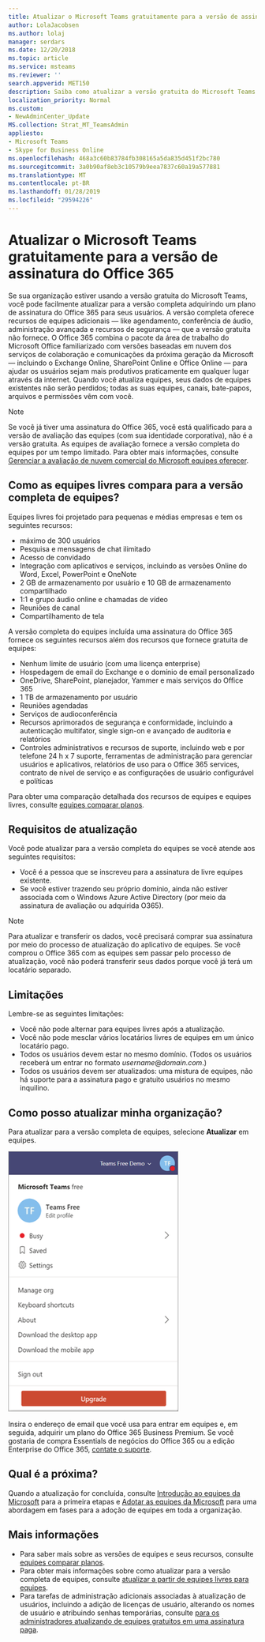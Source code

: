 ```yaml
---
title: Atualizar o Microsoft Teams gratuitamente para a versão de assinatura do Office 365
author: LolaJacobsen
ms.author: lolaj
manager: serdars
ms.date: 12/20/2018
ms.topic: article
ms.service: msteams
ms.reviewer: ''
search.appverid: MET150
description: Saiba como atualizar a versão gratuita do Microsoft Teams
localization_priority: Normal
ms.custom:
- NewAdminCenter_Update
MS.collection: Strat_MT_TeamsAdmin
appliesto:
- Microsoft Teams
- Skype for Business Online
ms.openlocfilehash: 468a3c60b83784fb308165a5da835d451f2bc780
ms.sourcegitcommit: 3a0b90af8eb3c10579b9eea7837c60a19a577881
ms.translationtype: MT
ms.contentlocale: pt-BR
ms.lasthandoff: 01/28/2019
ms.locfileid: "29594226"
---
```

<a name="upgrade-microsoft-teams-free-to-office-365-subscription-version"></a>Atualizar o Microsoft Teams gratuitamente para a versão de assinatura do Office 365
======================================================

Se sua organização estiver usando a versão gratuita do Microsoft Teams, você pode facilmente atualizar para a versão completa adquirindo um plano de assinatura do Office 365 para seus usuários. A versão completa oferece recursos de equipes adicionais — like agendamento, conferência de áudio, administração avançada e recursos de segurança — que a versão gratuita não fornece. O Office 365 combina o pacote da área de trabalho do Microsoft Office familiarizado com versões baseadas em nuvem dos serviços de colaboração e comunicações da próxima geração da Microsoft — incluindo o Exchange Online, SharePoint Online e Office Online — para ajudar os usuários sejam mais produtivos praticamente em qualquer lugar através da internet. Quando você atualiza equipes, seus dados de equipes existentes não serão perdidos; todas as suas equipes, canais, bate-papos, arquivos e permissões vêm com você. 

> [!NOTE]
> Se você já tiver uma assinatura do Office 365, você está qualificado para a versão de avaliação das equipes (com sua identidade corporativa), não é a versão gratuita. As equipes de avaliação fornece a versão completa do equipes por um tempo limitado. Para obter mais informações, consulte [Gerenciar a avaliação de nuvem comercial do Microsoft equipes oferecer](iw-trial-teams.md).

## <a name="how-does-teams-free-compare-to-the-full-version-of-teams"></a>Como as equipes livres compara para a versão completa de equipes?

Equipes livres foi projetado para pequenas e médias empresas e tem os seguintes recursos:

- máximo de 300 usuários
- Pesquisa e mensagens de chat ilimitado
- Acesso de convidado
- Integração com aplicativos e serviços, incluindo as versões Online do Word, Excel, PowerPoint e OneNote
- 2 GB de armazenamento por usuário e 10 GB de armazenamento compartilhado
- 1:1 e grupo áudio online e chamadas de vídeo
- Reuniões de canal
- Compartilhamento de tela

A versão completa do equipes incluída uma assinatura do Office 365 fornece os seguintes recursos além dos recursos que fornece gratuita de equipes:

- Nenhum limite de usuário (com uma licença enterprise)
- Hospedagem de email do Exchange e o domínio de email personalizado
- OneDrive, SharePoint, planejador, Yammer e mais serviços do Office 365
- 1 TB de armazenamento por usuário
- Reuniões agendadas
- Serviços de audioconferência
- Recursos aprimorados de segurança e conformidade, incluindo a autenticação multifator, single sign-on e avançado de auditoria e relatórios
- Controles administrativos e recursos de suporte, incluindo web e por telefone 24 h x 7 suporte, ferramentas de administração para gerenciar usuários e aplicativos, relatórios de uso para o Office 365 services, contrato de nível de serviço e as configurações de usuário configurável e políticas

Para obter uma comparação detalhada dos recursos de equipes e equipes livres, consulte [equipes comparar planos](https://products.office.com/microsoft-teams/free).

## <a name="upgrade-requirements"></a>Requisitos de atualização

Você pode atualizar para a versão completa do equipes se você atende aos seguintes requisitos:

- Você é a pessoa que se inscreveu para a assinatura de livre equipes existente.
- Se você estiver trazendo seu próprio domínio, ainda não estiver associada com o Windows Azure Active Directory (por meio da assinatura de avaliação ou adquirida O365).

> [!NOTE]
> Para atualizar e transferir os dados, você precisará comprar sua assinatura por meio do processo de atualização do aplicativo de equipes. Se você comprou o Office 365 com as equipes sem passar pelo processo de atualização, você não poderá transferir seus dados porque você já terá um locatário separado.

## <a name="limitations"></a>Limitações

Lembre-se as seguintes limitações:

- Você não pode alternar para equipes livres após a atualização.
- Você não pode mesclar vários locatários livres de equipes em um único locatário pago.
- Todos os usuários devem estar no mesmo domínio. (Todos os usuários receberá um entrar no formato *username*@*domain.com*.)
- Todos os usuários devem ser atualizados: uma mistura de equipes, não há suporte para a assinatura pago e gratuito usuários no mesmo inquilino.

## <a name="how-do-i-upgrade-my-organization"></a>Como posso atualizar minha organização?

Para atualizar para a versão completa de equipes, selecione **Atualizar** em equipes.

![captura de tela mostrando botão de atualização](media/teams-freemium-upgrade-image1.png)

Insira o endereço de email que você usa para entrar em equipes e, em seguida, adquirir um plano do Office 365 Business Premium. Se você gostaria de compra Essentials de negócios do Office 365 ou a edição Enterprise do Office 365, [contate o suporte](https://portal.office.com/support/altusupport.aspx?app=teamsfreeupgrade).

## <a name="whats-next"></a>Qual é a próxima?

Quando a atualização for concluída, consulte [Introdução ao equipes da Microsoft](get-started-with-teams-quick-start.md) para a primeira etapas e [Adotar as equipes da Microsoft](adopt-microsoft-teams-landing-page.md) para uma abordagem em fases para a adoção de equipes em toda a organização.

## <a name="more-information"></a>Mais informações

- Para saber mais sobre as versões de equipes e seus recursos, consulte [equipes comparar planos](https://products.office.com/microsoft-teams/free).
- Para obter mais informações sobre como atualizar para a versão completa de equipes, consulte [atualizar a partir de equipes livres para equipes](https://support.office.com/article/Upgrade-from-Teams-free-to-Teams-29475bbd-a34f-4175-9b33-d44430f8ad39).
- Para tarefas de administração adicionais associadas à atualização de usuários, incluindo a adição de licenças de usuário, alterando os nomes de usuário e atribuindo senhas temporárias, consulte [para os administradores atualizando de equipes gratuitos em uma assinatura paga](https://support.office.com/article/for-admins-upgrading-from-teams-free-to-a-paid-subscription-75a95e7f-001e-42d0-a787-ae8b992d5a52).

